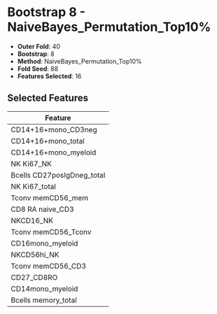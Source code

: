 # Bootstrap 8 - NaiveBayes_Permutation_Top10%

- **Outer Fold**: 40
- **Bootstrap**: 8
- **Method**: NaiveBayes_Permutation_Top10%
- **Fold Seed**: 88
- **Features Selected**: 16

## Selected Features

| Feature |
|---------|
| CD14+16+mono_CD3neg |
| CD14+16+mono_total |
| CD14+16+mono_myeloid |
| NK Ki67_NK |
| Bcells CD27posIgDneg_total |
| NK Ki67_total |
| Tconv memCD56_mem |
| CD8 RA naive_CD3 |
| NKCD16_NK |
| Tconv memCD56_Tconv |
| CD16mono_myeloid |
| NKCD56hi_NK |
| Tconv memCD56_CD3 |
| CD27_CD8RO |
| CD14mono_myeloid |
| Bcells memory_total |
